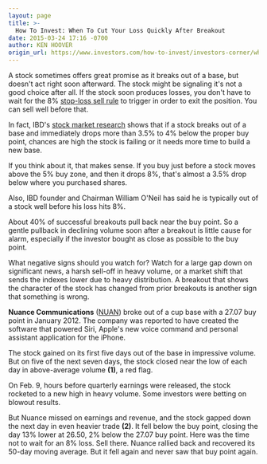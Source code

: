 ```yaml
---
layout: page
title: >-
  How To Invest: When To Cut Your Loss Quickly After Breakout
date: 2015-03-24 17:16 -0700
author: KEN HOOVER
origin_url: https://www.investors.com/how-to-invest/investors-corner/when-to-cut-losses-quickly
---
```





A stock sometimes offers great promise as it breaks out of a base, but doesn't act right soon afterward. The stock might be signaling it's not a good choice after all. If the stock soon produces losses, you don't have to wait for the 8% [stop-loss sell rule](http://education.investors.com/investors-corner/675354-stock-sell-rules-preserve-investor-capital.htm) to trigger in order to exit the position. You can sell well before that.

  

In fact, IBD's [stock market research](http://education.investors.com/) shows that if a stock breaks out of a base and immediately drops more than 3.5% to 4% below the proper buy point, chances are high the stock is failing or it needs more time to build a new base.

  

If you think about it, that makes sense. If you buy just before a stock moves above the 5% buy zone, and then it drops 8%, that's almost a 3.5% drop below where you purchased shares.

  

Also, IBD founder and Chairman William O'Neil has said he is typically out of a stock well before his loss hits 8%.

  

About 40% of successful breakouts pull back near the buy point. So a gentle pullback in declining volume soon after a breakout is little cause for alarm, especially if the investor bought as close as possible to the buy point.

  

What negative signs should you watch for? Watch for a large gap down on significant news, a harsh sell-off in heavy volume, or a market shift that sends the indexes lower due to heavy distribution. A breakout that shows the character of the stock has changed from prior breakouts is another sign that something is wrong.

  

**Nuance Communications** ([NUAN](https://research.investors.com/quote.aspx?symbol=NUAN)) broke out of a cup base with a 27.07 buy point in January 2012. The company was reported to have created the software that powered Siri, Apple's new voice command and personal assistant application for the iPhone.

  

The stock gained on its first five days out of the base in impressive volume. But on five of the next seven days, the stock closed near the low of each day in above-average volume **(1)**, a red flag.

  

On Feb. 9, hours before quarterly earnings were released, the stock rocketed to a new high in heavy volume. Some investors were betting on blowout results.

  

But Nuance missed on earnings and revenue, and the stock gapped down the next day in even heavier trade **(2)**. It fell below the buy point, closing the day 13% lower at 26.50, 2% below the 27.07 buy point. Here was the time not to wait for an 8% loss. Sell there. Nuance rallied back and recovered its 50-day moving average. But it fell again and never saw that buy point again.




